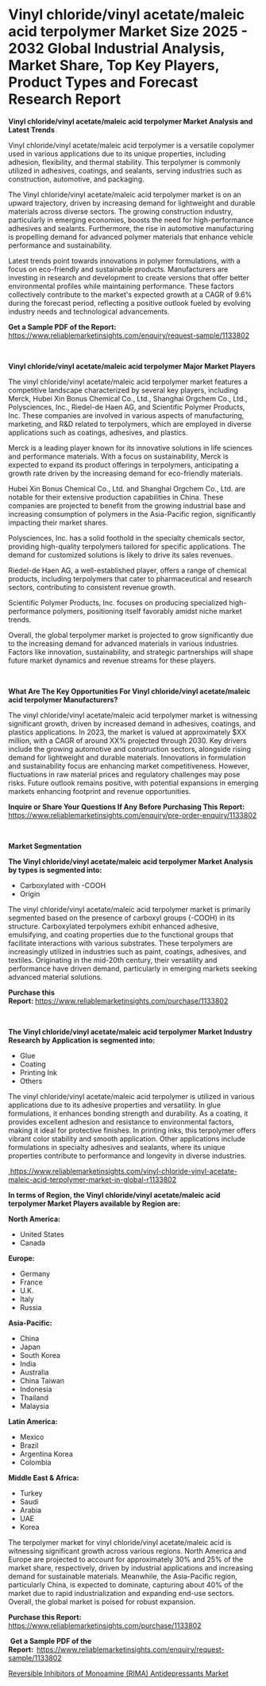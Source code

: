 <p><h1>Vinyl chloride/vinyl acetate/maleic acid terpolymer Market Size 2025 - 2032 Global Industrial Analysis, Market Share, Top Key Players, Product Types and Forecast Research Report</h1></p><p><strong>Vinyl chloride/vinyl acetate/maleic acid terpolymer Market Analysis and Latest Trends</strong></p>
<p><p>Vinyl chloride/vinyl acetate/maleic acid terpolymer is a versatile copolymer used in various applications due to its unique properties, including adhesion, flexibility, and thermal stability. This terpolymer is commonly utilized in adhesives, coatings, and sealants, serving industries such as construction, automotive, and packaging.</p><p>The Vinyl chloride/vinyl acetate/maleic acid terpolymer market is on an upward trajectory, driven by increasing demand for lightweight and durable materials across diverse sectors. The growing construction industry, particularly in emerging economies, boosts the need for high-performance adhesives and sealants. Furthermore, the rise in automotive manufacturing is propelling demand for advanced polymer materials that enhance vehicle performance and sustainability.</p><p>Latest trends point towards innovations in polymer formulations, with a focus on eco-friendly and sustainable products. Manufacturers are investing in research and development to create versions that offer better environmental profiles while maintaining performance. These factors collectively contribute to the market's expected growth at a CAGR of 9.6% during the forecast period, reflecting a positive outlook fueled by evolving industry needs and technological advancements.</p></p>
<p><strong>Get a Sample PDF of the Report:&nbsp;</strong> <a href="https://www.reliablemarketinsights.com/enquiry/request-sample/1133802?utm_campaign=3314&utm_medium=2&utm_source=Github&utm_content=ia&utm_term=25032025&utm_id=vinyl-chloridevinyl-acetatemaleic-acid-terpolymer">https://www.reliablemarketinsights.com/enquiry/request-sample/1133802</a></p>
<p>&nbsp;</p>
<p><strong>Vinyl chloride/vinyl acetate/maleic acid terpolymer Major Market Players</strong></p>
<p><p>The vinyl chloride/vinyl acetate/maleic acid terpolymer market features a competitive landscape characterized by several key players, including Merck, Hubei Xin Bonus Chemical Co., Ltd., Shanghai Orgchem Co., Ltd., Polysciences, Inc., Riedel-de Haen AG, and Scientific Polymer Products, Inc. These companies are involved in various aspects of manufacturing, marketing, and R&D related to terpolymers, which are employed in diverse applications such as coatings, adhesives, and plastics.</p><p>Merck is a leading player known for its innovative solutions in life sciences and performance materials. With a focus on sustainability, Merck is expected to expand its product offerings in terpolymers, anticipating a growth rate driven by the increasing demand for eco-friendly materials.</p><p>Hubei Xin Bonus Chemical Co., Ltd. and Shanghai Orgchem Co., Ltd. are notable for their extensive production capabilities in China. These companies are projected to benefit from the growing industrial base and increasing consumption of polymers in the Asia-Pacific region, significantly impacting their market shares.</p><p>Polysciences, Inc. has a solid foothold in the specialty chemicals sector, providing high-quality terpolymers tailored for specific applications. The demand for customized solutions is likely to drive its sales revenues.</p><p>Riedel-de Haen AG, a well-established player, offers a range of chemical products, including terpolymers that cater to pharmaceutical and research sectors, contributing to consistent revenue growth.</p><p>Scientific Polymer Products, Inc. focuses on producing specialized high-performance polymers, positioning itself favorably amidst niche market trends.</p><p>Overall, the global terpolymer market is projected to grow significantly due to the increasing demand for advanced materials in various industries. Factors like innovation, sustainability, and strategic partnerships will shape future market dynamics and revenue streams for these players.</p></p>
<p>&nbsp;</p>
<p><strong>What Are The Key Opportunities For Vinyl chloride/vinyl acetate/maleic acid terpolymer Manufacturers?</strong></p>
<p><p>The vinyl chloride/vinyl acetate/maleic acid terpolymer market is witnessing significant growth, driven by increased demand in adhesives, coatings, and plastics applications. In 2023, the market is valued at approximately $XX million, with a CAGR of around XX% projected through 2030. Key drivers include the growing automotive and construction sectors, alongside rising demand for lightweight and durable materials. Innovations in formulation and sustainability focus are enhancing market competitiveness. However, fluctuations in raw material prices and regulatory challenges may pose risks. Future outlook remains positive, with potential expansions in emerging markets enhancing footprint and revenue opportunities.</p></p>
<p><strong>Inquire or Share Your Questions If Any Before Purchasing This Report:</strong> <a href="https://www.reliablemarketinsights.com/enquiry/pre-order-enquiry/1133802?utm_campaign=3314&utm_medium=2&utm_source=Github&utm_content=ia&utm_term=25032025&utm_id=vinyl-chloridevinyl-acetatemaleic-acid-terpolymer">https://www.reliablemarketinsights.com/enquiry/pre-order-enquiry/1133802</a></p>
<p>&nbsp;</p>
<p><strong>Market Segmentation</strong></p>
<p><strong>The Vinyl chloride/vinyl acetate/maleic acid terpolymer Market Analysis by types is segmented into:</strong></p>
<p><ul><li>Carboxylated with -COOH</li><li>Origin</li></ul></p>
<p><p>The vinyl chloride/vinyl acetate/maleic acid terpolymer market is primarily segmented based on the presence of carboxyl groups (-COOH) in its structure. Carboxylated terpolymers exhibit enhanced adhesive, emulsifying, and coating properties due to the functional groups that facilitate interactions with various substrates. These terpolymers are increasingly utilized in industries such as paint, coatings, adhesives, and textiles. Originating in the mid-20th century, their versatility and performance have driven demand, particularly in emerging markets seeking advanced material solutions.</p></p>
<p><strong>Purchase this Report:&nbsp;</strong><a href="https://www.reliablemarketinsights.com/purchase/1133802?utm_campaign=3314&utm_medium=2&utm_source=Github&utm_content=ia&utm_term=25032025&utm_id=vinyl-chloridevinyl-acetatemaleic-acid-terpolymer">https://www.reliablemarketinsights.com/purchase/1133802</a></p>
<p>&nbsp;</p>
<p><strong>The Vinyl chloride/vinyl acetate/maleic acid terpolymer Market Industry Research by Application is segmented into:</strong></p>
<p><ul><li>Glue</li><li>Coating</li><li>Printing Ink</li><li>Others</li></ul></p>
<p><p>The vinyl chloride/vinyl acetate/maleic acid terpolymer is utilized in various applications due to its adhesive properties and versatility. In glue formulations, it enhances bonding strength and durability. As a coating, it provides excellent adhesion and resistance to environmental factors, making it ideal for protective finishes. In printing inks, this terpolymer offers vibrant color stability and smooth application. Other applications include formulations in specialty adhesives and sealants, where its unique properties contribute to performance and longevity in diverse industries.</p></p>
<p><a href="https://www.reliablemarketinsights.com/vinyl-chloride-vinyl-acetate-maleic-acid-terpolymer-market-in-global-r1133802?utm_campaign=3314&utm_medium=2&utm_source=Github&utm_content=ia&utm_term=25032025&utm_id=vinyl-chloridevinyl-acetatemaleic-acid-terpolymer">&nbsp;https://www.reliablemarketinsights.com/vinyl-chloride-vinyl-acetate-maleic-acid-terpolymer-market-in-global-r1133802</a></p>
<p><strong>In terms of Region, the Vinyl chloride/vinyl acetate/maleic acid terpolymer Market Players available by Region are:</strong></p>
<p>
    <p> <strong> North America: </strong>
        <ul>
            <li>United States</li>
            <li>Canada</li>
        </ul>
        </p> 
    <p> <strong> Europe: </strong>
        <ul>
            <li>Germany</li>
            <li>France</li>
            <li>U.K.</li>
            <li>Italy</li>
            <li>Russia</li>
        </ul>
        </p> 
    <p> <strong> Asia-Pacific: </strong>
        <ul>
            <li>China</li>
            <li>Japan</li>
            <li>South Korea</li>
            <li>India</li>
            <li>Australia</li>
            <li>China Taiwan</li>
            <li>Indonesia</li>
            <li>Thailand</li>
            <li>Malaysia</li>
        </ul>
        </p> 
    <p> <strong> Latin America: </strong>
        <ul>
            <li>Mexico</li>
            <li>Brazil</li>
            <li>Argentina Korea</li>
            <li>Colombia</li>
        </ul>
        </p> 
    <p> <strong> Middle East & Africa: </strong>
        <ul>
            <li>Turkey</li>
            <li>Saudi</li>
            <li>Arabia</li>
            <li>UAE</li>
            <li>Korea</li>
        </ul>
    </p>
    </p>
<p><p>The terpolymer market for vinyl chloride/vinyl acetate/maleic acid is witnessing significant growth across various regions. North America and Europe are projected to account for approximately 30% and 25% of the market share, respectively, driven by industrial applications and increasing demand for sustainable materials. Meanwhile, the Asia-Pacific region, particularly China, is expected to dominate, capturing about 40% of the market due to rapid industrialization and expanding end-use sectors. Overall, the global market is poised for robust expansion.</p></p>
<p><strong>Purchase this Report: </strong><a href="https://www.reliablemarketinsights.com/purchase/1133802?utm_campaign=3314&utm_medium=2&utm_source=Github&utm_content=ia&utm_term=25032025&utm_id=vinyl-chloridevinyl-acetatemaleic-acid-terpolymer">https://www.reliablemarketinsights.com/purchase/1133802</a></p>
<p>&nbsp;<strong>Get a Sample PDF of the Report:&nbsp;&nbsp;</strong><a href="https://www.reliablemarketinsights.com/enquiry/request-sample/1133802?utm_campaign=3314&utm_medium=2&utm_source=Github&utm_content=ia&utm_term=25032025&utm_id=vinyl-chloridevinyl-acetatemaleic-acid-terpolymer">https://www.reliablemarketinsights.com/enquiry/request-sample/1133802</a></p>
<p><strong></strong></p>
<p><p><a href="https://github.com/stickkinkel/Market-Research-Report-List-1/blob/main/reversible-inhibitors-of-monoamine-rima-antidepressants-market.md?utm_campaign=3314&utm_medium=2&utm_source=Github&utm_content=ia&utm_term=25032025&utm_id=vinyl-chloridevinyl-acetatemaleic-acid-terpolymer">Reversible Inhibitors of Monoamine (RIMA) Antidepressants Market</a></p></p>